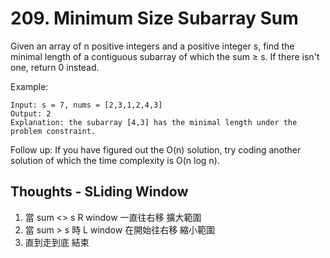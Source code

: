 # 209. Minimum Size Subarray Sum

Given an array of n positive integers and a positive integer s, find the minimal length of a contiguous subarray of which the sum ≥ s. If there isn't one, return 0 instead.

Example:

```
Input: s = 7, nums = [2,3,1,2,4,3]
Output: 2
Explanation: the subarray [4,3] has the minimal length under the problem constraint.
```

Follow up:
If you have figured out the O(n) solution, try coding another solution of which the time complexity is O(n log n).

## Thoughts - SLiding Window

1. 當 sum <> s R window 一直往右移 擴大範圍
2. 當 sum > s 時 L window 在開始往右移 縮小範圍
3. 直到走到底 結束
